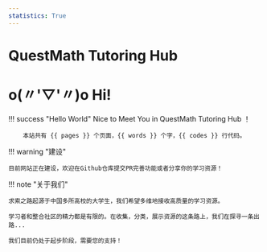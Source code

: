 ```yaml
---
statistics: True
---
```


# QuestMath Tutoring Hub
# o(〃'▽'〃)o Hi!

<!-- prettier-ignore-start -->
!!! success "Hello World"
        Nice to Meet You in QuestMath Tutoring Hub ！
        
        本站共有 {{ pages }} 个页面，{{ words }} 个字，{{ codes }} 行代码。
<!-- prettier-ignore-end -->

<!-- prettier-ignore-start -->
!!! warning "建设"
    
    目前网站正在建设，欢迎在Github仓库提交PR完善功能或者分享你的学习资源！
<!-- prettier-ignore-end -->

<!-- -   关于目前正在学习的内容，请参阅 [Project 页面](projects.md)。
-   关于整个笔记本的索引，请参阅 [Stack 技术栈](stack.md)。 -->

<!-- prettier-ignore-start -->
!!! note "关于我们"

    求索之路起源于中国多所高校的大学生，我们希望多维地接收高质量的学习资源。
    
    学习者和整合社区的精力都是有限的。在收集，分类，展示资源的这条路上，我们在探寻一条出路...

    我们目前仍处于起步阶段，需要您的支持！
<!-- prettier-ignore-end -->

